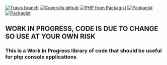 [![Travis branch](https://img.shields.io/travis/maxkaemmerer/console/master.svg?style=flat-square)](https://travis-ci.org/maxkaemmerer/console)
[![Coveralls github](https://img.shields.io/coveralls/maxkaemmerer/console/master.svg?style=flat-square&branch=master)](https://coveralls.io/github/maxkaemmerer/console?branch=master)
[![PHP from Packagist](https://img.shields.io/packagist/php-v/maxkaemmerer/console.svg?style=flat-square)](https://packagist.org/packages/maxkaemmerer/console)
[![Packagist](https://img.shields.io/packagist/v/maxkaemmerer/console.svg?style=flat-square)](https://packagist.org/packages/maxkaemmerer/console)
[![Packagist](https://img.shields.io/packagist/l/maxkaemmerer/console.svg?style=flat-square)](https://packagist.org/packages/maxkaemmerer/console)
## WORK IN PROGRESS, CODE IS DUE TO CHANGE SO USE AT YOUR OWN RISK
### This is a Work in Progress library of code that should be useful for php console applications
